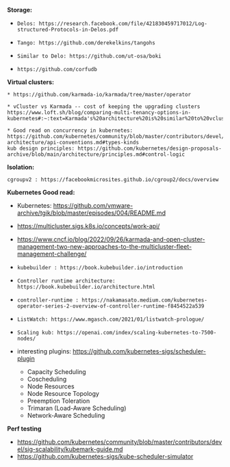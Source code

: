 



**Storage:**
*     Delos: https://research.facebook.com/file/421830459717012/Log-structured-Protocols-in-Delos.pdf
*     Tango: https://github.com/derekelkins/tangohs
*     Similar to Delo: https://github.com/ut-osa/boki
*     https://github.com/corfudb


**Virtual clusters:**

    * https://github.com/karmada-io/karmada/tree/master/operator

    * vCluster vs Karmada -- cost of keeping the upgrading clusters
    https://www.loft.sh/blog/comparing-multi-tenancy-options-in-kubernetes#:~:text=Karmada's%20architecture%20is%20similar%20to%20vcluster.&text=You%20usually%20deploy%20it%20in,them%20to%20the%20local%20cluster.

    * Good read on concurrency in kubernetes: https://github.com/kubernetes/community/blob/master/contributors/devel/sig-architecture/api-conventions.md#types-kinds
    kub design principles: https://github.com/kubernetes/design-proposals-archive/blob/main/architecture/principles.md#control-logic

**Isolation:**

    cgroupv2 : https://facebookmicrosites.github.io/cgroup2/docs/overview

**Kubernetes Good read:**

*   Kubernetes: https://github.com/vmware-archive/tgik/blob/master/episodes/004/README.md

* https://multicluster.sigs.k8s.io/concepts/work-api/

* https://www.cncf.io/blog/2022/09/26/karmada-and-open-cluster-management-two-new-approaches-to-the-multicluster-fleet-management-challenge/

*     kubebuilder : https://book.kubebuilder.io/introduction

*     Controller runtime architecture: https://book.kubebuilder.io/architecture.html
    
*     controller-runtime : https://nakamasato.medium.com/kubernetes-operator-series-2-overview-of-controller-runtime-f8454522a539
    
*     ListWatch: https://www.mgasch.com/2021/01/listwatch-prologue/
    
*     Scaling kub: https://openai.com/index/scaling-kubernetes-to-7500-nodes/
    
* interesting plugins: https://github.com/kubernetes-sigs/scheduler-plugin    
  * Capacity Scheduling
  * Coscheduling
  * Node Resources
  * Node Resource Topology
  *   Preemption Toleration
  *   Trimaran (Load-Aware Scheduling)
  *   Network-Aware Scheduling


**Perf testing**

* https://github.com/kubernetes/community/blob/master/contributors/devel/sig-scalability/kubemark-guide.md
*  https://github.com/kubernetes-sigs/kube-scheduler-simulator 

